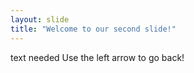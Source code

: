 ```yaml
---
layout: slide
title: "Welcome to our second slide!"
---
```

text needed
Use the left arrow to go back!